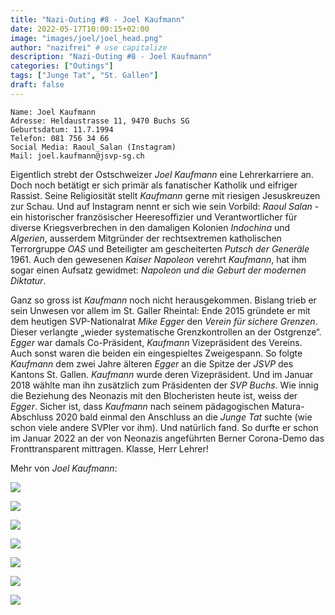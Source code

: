 ```yaml
---
title: "Nazi-Outing #8 - Joel Kaufmann"
date: 2022-05-17T10:00:15+02:00
image: "images/joel/joel_head.png"
author: "nazifrei" # use capitalize
description: "Nazi-Outing #8 - Joel Kaufmann"
categories: ["Outings"]
tags: ["Junge Tat", "St. Gallen"]
draft: false
---
```


```
Name: Joel Kaufmann
Adresse: Heldaustrasse 11, 9470 Buchs SG
Geburtsdatum: 11.7.1994
Telefon: 081 756 34 66
Social Media: Raoul_Salan (Instagram)
Mail: joel.kaufmann@jsvp-sg.ch
```

Eigentlich strebt der Ostschweizer _Joel Kaufmann_ eine Lehrerkarriere an. Doch noch betätigt er sich primär als fanatischer Katholik und eifriger Rassist. Seine Religiosität stellt _Kaufmann_ gerne mit riesigen Jesuskreuzen zur Schau. Und auf Instagram nennt er sich wie sein Vorbild: _Raoul Salan_ - ein historischer französischer Heeresoffizier und Verantwortlicher für diverse Kriegsverbrechen in den damaligen Kolonien _Indochina_ und _Algerien_, ausserdem Mitgründer der rechtsextremen katholischen Terrorgruppe _OAS_ und Beteiligter am gescheiterten _Putsch der Generäle_ 1961. Auch den gewesenen _Kaiser Napoleon_ verehrt _Kaufmann_, hat ihm sogar einen Aufsatz gewidmet: _Napoleon und die Geburt der modernen Diktatur_.

Ganz so gross ist _Kaufmann_ noch nicht herausgekommen. Bislang trieb er sein Unwesen vor allem im St. Galler Rheintal: Ende 2015 gründete er mit dem heutigen SVP-Nationalrat _Mike Egger_ den _Verein für sichere Grenzen_. Dieser verlangte „wieder systematische Grenzkontrollen an der Ostgrenze“. _Egger_ war damals Co-Präsident, _Kaufmann_ Vizepräsident des Vereins. Auch sonst waren die beiden ein eingespieltes Zweigespann. So folgte _Kaufmann_ dem zwei Jahre älteren _Egger_ an die Spitze der _JSVP_ des Kantons St. Gallen. _Kaufmann_ wurde deren Vizepräsident. Und im Januar 2018 wählte man ihn zusätzlich zum Präsidenten der _SVP Buchs_. Wie innig die Beziehung des Neonazis mit den Blocheristen heute ist, weiss der _Egger_. Sicher ist, dass _Kaufmann_ nach seinem pädagogischen Matura-Abschluss 2020 bald einmal den Anschluss an die _Junge Tat_ suchte (wie schon viele andere SVPler vor ihm). Und natürlich fand. So durfte er schon im Januar 2022 an der von Neonazis angeführten Berner Corona-Demo das Fronttransparent mittragen. Klasse, Herr Lehrer!

Mehr von _Joel Kaufmann_:

![](/images/joel/joel1.png)

![](/images/joel/joel2.png)

![](/images/joel/joel3.png)

![](/images/joel/joel4.png)

![](/images/joel/joel5.jpg)

![](/images/joel/joel6.png)

![](/images/joel/joel7.jpg)